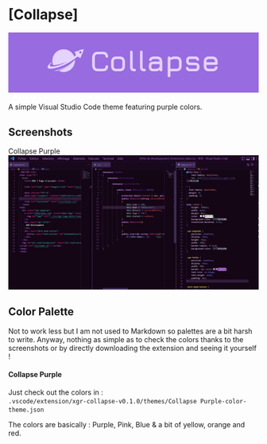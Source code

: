 # [Collapse]
![Collapse Logo](https://github.com/XGR-Development/Collapse-vscode-theme/blob/main/cropped-icon.png)
<br><br> A simple Visual Studio Code theme featuring purple colors.

## Screenshots

Collapse Purple
![Screenshot - Collapse Purple](https://github.com/XGR-Development/Collapse-vscode-theme/blob/main/static/collapse-purple-screenshot.png)

## Color Palette
Not to work less but I am not used to Markdown so palettes are a bit harsh to write. Anyway, nothing as simple as to check the colors thanks to the screenshots or by directly downloading the extension and seeing it yourself !

#### **Collapse Purple**

Just check out the colors in :  
`.vscode/extension/xgr-collapse-v0.1.0/themes/Collapse Purple-color-theme.json`

The colors are basically : Purple, Pink, Blue & a bit of yellow, orange and red.